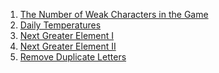 1) [The Number of Weak Characters in the Game](https://leetcode.com/problems/the-number-of-weak-characters-in-the-game/)
2) [Daily Temperatures](https://leetcode.com/problems/daily-temperatures/)
3) [Next Greater Element I](https://leetcode.com/problems/next-greater-element-i/)
4) [Next Greater Element II](https://leetcode.com/problems/next-greater-element-ii/)
5) [Remove Duplicate Letters](https://leetcode.com/problems/remove-duplicate-letters/description/)
